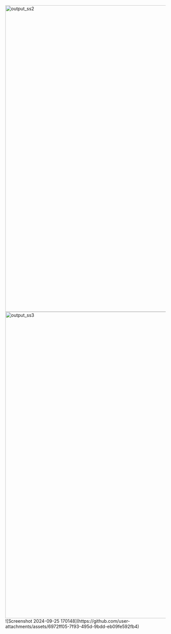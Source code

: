 <img width="960" alt="output_ss2" src="https://github.com/user-attachments/assets/d61c5539-ac9f-433c-8f1f-529f6dfd5ce8">
<img width="960" alt="output_ss3" src="https://github.com/user-attachments/assets/a1e2edbf-a559-4bfb-9847-c5f5df03b6c8">
![Screenshot 2024-09-25 170148](https://github.com/user-attachments/assets/6972ff05-7f93-495d-9bdd-eb09fe592fb4)
